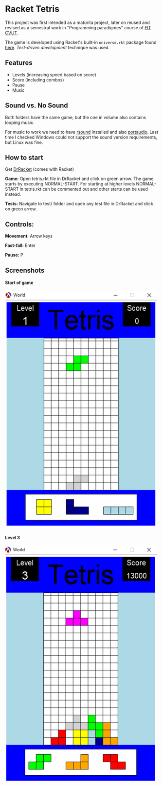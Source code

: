 # Racket Tetris

This project was first intended as a maturita project, later on reused and revised
as a semestral work in "Programming paradigmes" course of [FIT CVUT](https://fit.cvut.cz/cs).

The game is developed using Racket's built-in `universe.rkt` package found [here](https://docs.racket-lang.org/teachpack/2htdpuniverse.html).
*Test-driven development* technique was used.

## Features
- Levels (increasing speed based on score)
- Score (including combos)
- Pause
- Music

## Sound vs. No Sound
Both folders have the same game, but the one in volume also contains looping music.

For music to work we need to have [rsound](https://docs.racket-lang.org/rsound/index.html) installed and also [portaudio](http://files.portaudio.com/download.html). Last time I checked Windows could not support the sound version requirements, but Linux was fine.

## How to start

Get [DrRacket](https://download.racket-lang.org/) (comes with Racket)

**Game:** Open tetris.rkt file in DrRacket and click on green arrow. The game starts by executing NORMAL-START. For starting at higher levels NORMAL-START in tetris.rkt can be commented out and other starts can be used instead.

**Tests:** Navigate to test/ folder and open any test file in DrRacket and click on green arrow.

## Controls:
**Movement:** Arrow keys

**Fast-fall:** Enter

**Pause:** P

## Screenshots

<h4>Start of game</h4>
<img src="screenshots/start.PNG" alt="Start of game" width="500"/>

<h4>Level 3</h4>
<img src="screenshots/lvl3.PNG" alt="Level 3" width="500"/>
